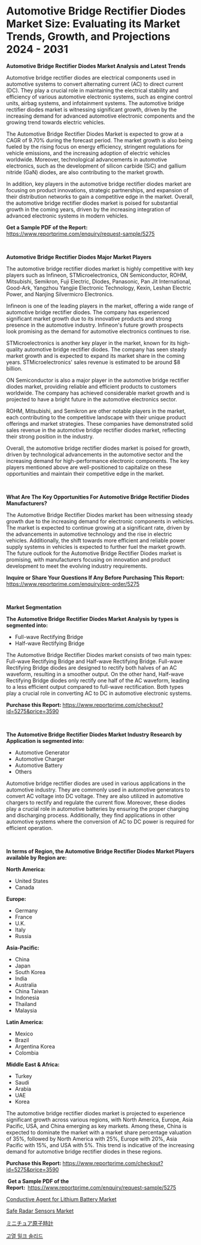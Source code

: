 <p><h1>Automotive Bridge Rectifier Diodes Market Size: Evaluating its Market Trends, Growth, and Projections 2024 - 2031</h1></p><p><strong>Automotive Bridge Rectifier Diodes Market Analysis and Latest Trends</strong></p>
<p><p>Automotive bridge rectifier diodes are electrical components used in automotive systems to convert alternating current (AC) to direct current (DC). They play a crucial role in maintaining the electrical stability and efficiency of various automotive electronic systems, such as engine control units, airbag systems, and infotainment systems. The automotive bridge rectifier diodes market is witnessing significant growth, driven by the increasing demand for advanced automotive electronic components and the growing trend towards electric vehicles.</p><p>The Automotive Bridge Rectifier Diodes Market is expected to grow at a CAGR of 9.70% during the forecast period. The market growth is also being fueled by the rising focus on energy efficiency, stringent regulations for vehicle emissions, and the increasing adoption of electric vehicles worldwide. Moreover, technological advancements in automotive electronics, such as the development of silicon carbide (SiC) and gallium nitride (GaN) diodes, are also contributing to the market growth.</p><p>In addition, key players in the automotive bridge rectifier diodes market are focusing on product innovations, strategic partnerships, and expansion of their distribution networks to gain a competitive edge in the market. Overall, the automotive bridge rectifier diodes market is poised for substantial growth in the coming years, driven by the increasing integration of advanced electronic systems in modern vehicles.</p></p>
<p><strong>Get a Sample PDF of the Report:&nbsp;</strong> <a href="https://www.reportprime.com/enquiry/request-sample/5275">https://www.reportprime.com/enquiry/request-sample/5275</a></p>
<p>&nbsp;</p>
<p><strong>Automotive Bridge Rectifier Diodes Major Market Players</strong></p>
<p><p>The automotive bridge rectifier diodes market is highly competitive with key players such as Infineon, STMicroelectronics, ON Semiconductor, ROHM, Mitsubishi, Semikron, Fuji Electric, Diodes, Panasonic, Pan Jit International, Good-Ark, Yangzhou Yangjie Electronic Technology, Kexin, Leshan Electric Power, and Nanjing Silvermicro Electronics.</p><p>Infineon is one of the leading players in the market, offering a wide range of automotive bridge rectifier diodes. The company has experienced significant market growth due to its innovative products and strong presence in the automotive industry. Infineon's future growth prospects look promising as the demand for automotive electronics continues to rise.</p><p>STMicroelectronics is another key player in the market, known for its high-quality automotive bridge rectifier diodes. The company has seen steady market growth and is expected to expand its market share in the coming years. STMicroelectronics' sales revenue is estimated to be around $8 billion.</p><p>ON Semiconductor is also a major player in the automotive bridge rectifier diodes market, providing reliable and efficient products to customers worldwide. The company has achieved considerable market growth and is projected to have a bright future in the automotive electronics sector.</p><p>ROHM, Mitsubishi, and Semikron are other notable players in the market, each contributing to the competitive landscape with their unique product offerings and market strategies. These companies have demonstrated solid sales revenue in the automotive bridge rectifier diodes market, reflecting their strong position in the industry.</p><p>Overall, the automotive bridge rectifier diodes market is poised for growth, driven by technological advancements in the automotive sector and the increasing demand for high-performance electronic components. The key players mentioned above are well-positioned to capitalize on these opportunities and maintain their competitive edge in the market.</p></p>
<p>&nbsp;</p>
<p><strong>What Are The Key Opportunities For Automotive Bridge Rectifier Diodes Manufacturers?</strong></p>
<p><p>The Automotive Bridge Rectifier Diodes market has been witnessing steady growth due to the increasing demand for electronic components in vehicles. The market is expected to continue growing at a significant rate, driven by the advancements in automotive technology and the rise in electric vehicles. Additionally, the shift towards more efficient and reliable power supply systems in vehicles is expected to further fuel the market growth. The future outlook for the Automotive Bridge Rectifier Diodes market is promising, with manufacturers focusing on innovation and product development to meet the evolving industry requirements.</p></p>
<p><strong>Inquire or Share Your Questions If Any Before Purchasing This Report:</strong> <a href="https://www.reportprime.com/enquiry/pre-order/5275">https://www.reportprime.com/enquiry/pre-order/5275</a></p>
<p>&nbsp;</p>
<p><strong>Market Segmentation</strong></p>
<p><strong>The Automotive Bridge Rectifier Diodes Market Analysis by types is segmented into:</strong></p>
<p><ul><li>Full-wave Rectifying Bridge</li><li>Half-wave Rectifying Bridge</li></ul></p>
<p><p>The Automotive Bridge Rectifier Diodes market consists of two main types: Full-wave Rectifying Bridge and Half-wave Rectifying Bridge. Full-wave Rectifying Bridge diodes are designed to rectify both halves of an AC waveform, resulting in a smoother output. On the other hand, Half-wave Rectifying Bridge diodes only rectify one half of the AC waveform, leading to a less efficient output compared to full-wave rectification. Both types play a crucial role in converting AC to DC in automotive electronic systems.</p></p>
<p><strong>Purchase this Report:&nbsp;</strong><a href="https://www.reportprime.com/checkout?id=5275&price=3590">https://www.reportprime.com/checkout?id=5275&price=3590</a></p>
<p>&nbsp;</p>
<p><strong>The Automotive Bridge Rectifier Diodes Market Industry Research by Application is segmented into:</strong></p>
<p><ul><li>Automotive Generator</li><li>Automotive Charger</li><li>Automotive Battery</li><li>Others</li></ul></p>
<p><p>Automotive bridge rectifier diodes are used in various applications in the automotive industry. They are commonly used in automotive generators to convert AC voltage into DC voltage. They are also utilized in automotive chargers to rectify and regulate the current flow. Moreover, these diodes play a crucial role in automotive batteries by ensuring the proper charging and discharging process. Additionally, they find applications in other automotive systems where the conversion of AC to DC power is required for efficient operation.</p></p>
<p>&nbsp;</p>
<p><strong>In terms of Region, the Automotive Bridge Rectifier Diodes Market Players available by Region are:</strong></p>
<p>
    <p> <strong> North America: </strong>
        <ul>
            <li>United States</li>
            <li>Canada</li>
        </ul>
        </p> 
    <p> <strong> Europe: </strong>
        <ul>
            <li>Germany</li>
            <li>France</li>
            <li>U.K.</li>
            <li>Italy</li>
            <li>Russia</li>
        </ul>
        </p> 
    <p> <strong> Asia-Pacific: </strong>
        <ul>
            <li>China</li>
            <li>Japan</li>
            <li>South Korea</li>
            <li>India</li>
            <li>Australia</li>
            <li>China Taiwan</li>
            <li>Indonesia</li>
            <li>Thailand</li>
            <li>Malaysia</li>
        </ul>
        </p> 
    <p> <strong> Latin America: </strong>
        <ul>
            <li>Mexico</li>
            <li>Brazil</li>
            <li>Argentina Korea</li>
            <li>Colombia</li>
        </ul>
        </p> 
    <p> <strong> Middle East & Africa: </strong>
        <ul>
            <li>Turkey</li>
            <li>Saudi</li>
            <li>Arabia</li>
            <li>UAE</li>
            <li>Korea</li>
        </ul>
    </p>
    </p>
<p><p>The automotive bridge rectifier diodes market is projected to experience significant growth across various regions, with North America, Europe, Asia Pacific, USA, and China emerging as key markets. Among these, China is expected to dominate the market with a market share percentage valuation of 35%, followed by North America with 25%, Europe with 20%, Asia Pacific with 15%, and USA with 5%. This trend is indicative of the increasing demand for automotive bridge rectifier diodes in these regions.</p></p>
<p><strong>Purchase this Report: </strong><a href="https://www.reportprime.com/checkout?id=5275&price=3590">https://www.reportprime.com/checkout?id=5275&price=3590</a></p>
<p>&nbsp;<strong>Get a Sample PDF of the Report:&nbsp;&nbsp;</strong><a href="https://www.reportprime.com/enquiry/request-sample/5275">https://www.reportprime.com/enquiry/request-sample/5275</a></p>
<p><strong></strong></p>
<p><p><a href="https://github.com/nathandecarvalho/Market-Research-Report-List-2/blob/main/conductive-agent-for-lithium-battery-market.md">Conductive Agent for Lithium Battery Market</a></p><p><a href="https://github.com/kosella/Market-Research-Report-List-2/blob/main/safe-radar-sensors-market.md">Safe Radar Sensors Market</a></p><p><a href="https://github.com/CloydAbbott2023/Market-Research-Report-List-1/blob/main/238590515712.md">ミニチュア原子時計</a></p><p><a href="https://github.com/JackieFauhey9089475/Market-Research-Report-List-1/blob/main/828911614377.md">고열 밀크 솔리드</a></p></p>